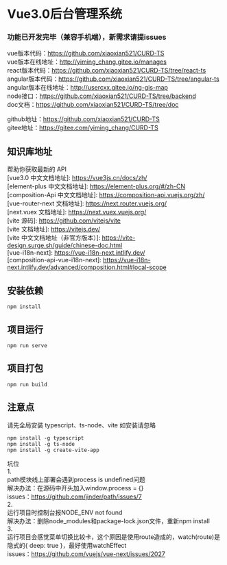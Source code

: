 # Vue3.0后台管理系统
### 功能已开发完毕（兼容手机端），新需求请提issues  

vue版本代码：https://github.com/xiaoxian521/CURD-TS  
vue版本在线地址：http://yiming_chang.gitee.io/manages  
react版本代码：https://github.com/xiaoxian521/CURD-TS/tree/react-ts  
angular版本代码：https://github.com/xiaoxian521/CURD-TS/tree/angular-ts  
angular版本在线地址：http://usercxx.gitee.io/ng-gis-map  
node接口：https://github.com/xiaoxian521/CURD-TS/tree/backend  
doc文档：https://github.com/xiaoxian521/CURD-TS/tree/doc  

github地址：https://github.com/xiaoxian521/CURD-TS  
gitee地址：https://gitee.com/yiming_chang/CURD-TS  

## 知识库地址

帮助你获取最新的 API  
[vue3.0 中文文档地址]: https://vue3js.cn/docs/zh/  
[element-plus 中文文档地址]: https://element-plus.org/#/zh-CN  
[composition-Api 中文文档地址]: https://composition-api.vuejs.org/zh/  
[vue-router-next 文档地址]: https://next.router.vuejs.org/  
[next.vuex 文档地址]: https://next.vuex.vuejs.org/  
[vite 源码]: https://github.com/vitejs/vite  
[vite 文档地址]: https://vitejs.dev/  
[vite 中文文档地址（非官方版本）]: https://vite-design.surge.sh/guide/chinese-doc.html  
[vue-i18n-next]: https://vue-i18n-next.intlify.dev/  
[composition-api-vue-i18n-next]: https://vue-i18n-next.intlify.dev/advanced/composition.html#local-scope  

## 安装依赖

```
npm install
```

## 项目运行

```
npm run serve
```

## 项目打包

```
npm run build
```

## 注意点

请先全局安装 typescript、ts-node、vite 如安装请忽略

```
npm install -g typescript
npm install -g ts-node
npm install -g create-vite-app
```

坑位  
1.  
path模块线上部署会遇到process is undefined问题  
解决办法：在源码中开头加入window.process = {}  
issues：https://github.com/jinder/path/issues/7  
2.  
运行项目时控制台报NODE_ENV not found  
解决办法：删除node_modules和package-lock.json文件，重新npm install  
3.  
运行项目会感觉菜单切换比较卡，这个原因是使用route造成的，watch(route)是隐式的{ deep: true }，最好使用watchEffect  
issues：https://github.com/vuejs/vue-next/issues/2027  